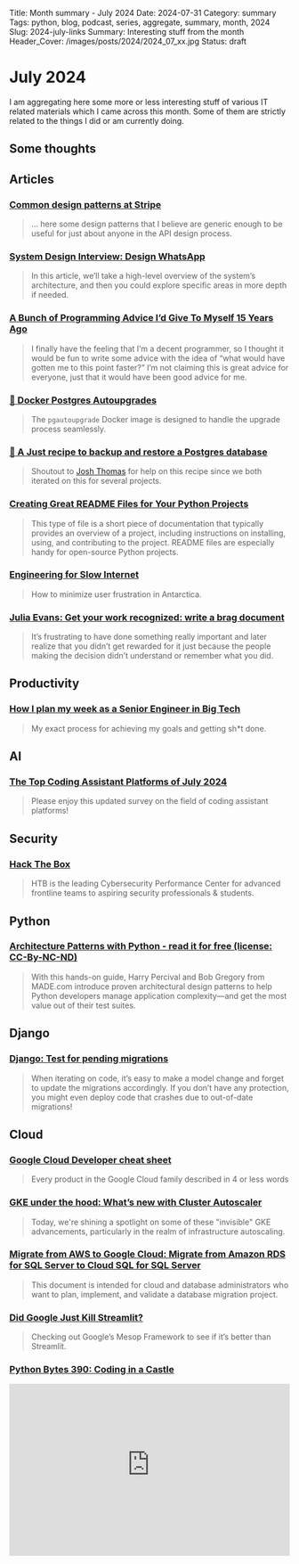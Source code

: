Title: Month summary - July 2024
Date: 2024-07-31
Category: summary
Tags: python, blog, podcast, series, aggregate, summary, month, 2024
Slug: 2024-july-links
Summary: Interesting stuff from the month
Header_Cover: /images/posts/2024/2024_07_xx.jpg
Status: draft

# July 2024

I am aggregating here some more or less interesting stuff of various IT related materials which I came across this month.
Some of them are strictly related to the things I did or am currently doing.

## Some thoughts

## Articles

### [Common design patterns at Stripe](https://dev.to/stripe/common-design-patterns-at-stripe-1hb4)

> ... here some design patterns that I believe are generic enough to be useful for just about anyone in the API design process.

### [System Design Interview: Design WhatsApp](https://levelup.gitconnected.com/system-design-interview-design-whatsapp-779fa385ef08)

> In this article, we’ll take a high-level overview of the system’s architecture, and then you could explore specific areas in more depth if needed.

### [A Bunch of Programming Advice I’d Give To Myself 15 Years Ago](https://mbuffett.com/posts/programming-advice-younger-self/)

> I finally have the feeling that I’m a decent programmer, so I thought it would be fun to write some advice with the idea of “what would have gotten me to this point faster?” I’m not claiming this is great advice for everyone, just that it would have been good advice for me.

### [🐘 Docker Postgres Autoupgrades](https://micro.webology.dev/2024/06/29/docker-postgres-autoupgrades.html)

> The `pgautoupgrade` Docker image is designed to handle the upgrade process seamlessly.

### [🐘 A Just recipe to backup and restore a Postgres database](https://micro.webology.dev/2024/06/28/a-just-recipe.html)

> Shoutout to [Josh Thomas](https://social.joshthomas.dev/@josh) for help on this recipe since we both iterated on this for several projects.

### [Creating Great README Files for Your Python Projects](https://realpython.com/readme-python-project/)

> This type of file is a short piece of documentation that typically provides an overview of a project, including instructions on installing, using, and contributing to the project. README files are especially handy for open-source Python projects.

### [Engineering for Slow Internet](https://brr.fyi/posts/engineering-for-slow-internet)

> How to minimize user frustration in Antarctica.

### [Julia Evans: Get your work recognized: write a brag document](https://jvns.ca/blog/brag-documents/)

> It’s frustrating to have done something really important and later realize that you didn’t get rewarded for it just because the people making the decision didn’t understand or remember what you did.

## Productivity

### [How I plan my week as a Senior Engineer in Big Tech](https://read.highgrowthengineer.com/p/how-i-plan-my-week-as-a-senior-engineer)

> My exact process for achieving my goals and getting sh\*t done.

## AI

### [The Top Coding Assistant Platforms of July 2024](https://medium.com/@justinmilner/the-top-coding-assistant-platforms-of-july-2024-a862e84c1b34)

> Please enjoy this updated survey on the field of coding assistant platforms!

## Security

### [Hack The Box](https://www.hackthebox.com/)

> HTB is the leading Cybersecurity Performance Center for advanced frontline teams to aspiring security professionals & students.

## Python

### [Architecture Patterns with Python - read it for free  (license: CC-By-NC-ND)](https://www.cosmicpython.com/book/preface.html)

> With this hands-on guide, Harry Percival and Bob Gregory from MADE.com introduce proven architectural design patterns to help Python developers manage application complexity—and get the most value out of their test suites.

## Django

### [Django: Test for pending migrations](https://adamj.eu/tech/2024/06/23/django-test-pending-migrations/)

> When iterating on code, it’s easy to make a model change and forget to update the migrations accordingly.
> If you don’t have any protection, you might even deploy code that crashes due to out-of-date migrations!

## Cloud

### [Google Cloud Developer cheat sheet](https://googlecloudcheatsheet.withgoogle.com/)

> Every product in the Google Cloud family described in 4 or less words

### [GKE under the hood: What’s new with Cluster Autoscaler](https://cloud.google.com/blog/products/containers-kubernetes/whats-new-with-gke-cluster-autoscaler)

> Today, we're shining a spotlight on some of these "invisible" GKE advancements, particularly in the realm of infrastructure autoscaling.

### [Migrate from AWS to Google Cloud: Migrate from Amazon RDS for SQL Server to Cloud SQL for SQL Server](https://cloud.google.com/architecture/migrate-aws-rds-to-cloudsql-for-sqlserver)

> This document is intended for cloud and database administrators who want to plan, implement, and validate a database migration project.

### [Did Google Just Kill Streamlit?](https://medium.com/google-cloud/did-google-just-kill-streamlit-76f719d9e275)

> Checking out Google’s Mesop Framework to see if it’s better than Streamlit.

### [Python Bytes 390: Coding in a Castle](https://www.youtube.com/watch?v=Xi9FM1pZQZ0)

<div class="videoWrapper" style="height:0; padding-bottom:56.25%; padding-top:25px; position:relative" height="0">
    <iframe style="position:absolute; top:0; width:100%" height="100%" width="100%" src="https://www.youtube-nocookie.com/embed/Xi9FM1pZQZ0" frameborder="0" allow="accelerometer; autoplay; encrypted-media; gyroscope; picture-in-picture" allowfullscreen></iframe>
</div>

